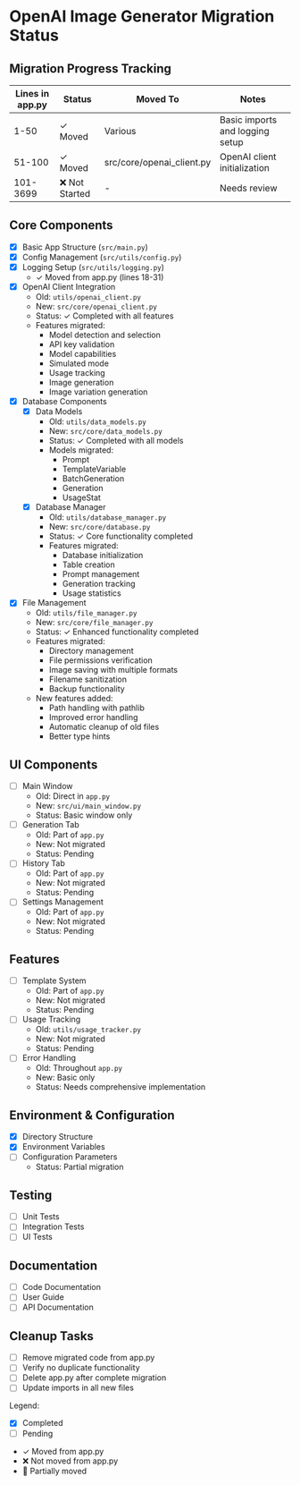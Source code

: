 # OpenAI Image Generator Migration Status

## Migration Progress Tracking
| Lines in app.py | Status | Moved To | Notes |
|-----------------|--------|----------|-------|
| 1-50 | ✓ Moved | Various | Basic imports and logging setup |
| 51-100 | ✓ Moved | src/core/openai_client.py | OpenAI client initialization |
| 101-3699 | ❌ Not Started | - | Needs review |

## Core Components
- [x] Basic App Structure (`src/main.py`)
- [x] Config Management (`src/utils/config.py`)
- [x] Logging Setup (`src/utils/logging.py`)
  - ✓ Moved from app.py (lines 18-31)
- [x] OpenAI Client Integration
  - Old: `utils/openai_client.py`
  - New: `src/core/openai_client.py`
  - Status: ✓ Completed with all features
  - Features migrated:
    - Model detection and selection
    - API key validation
    - Model capabilities
    - Simulated mode
    - Usage tracking
    - Image generation
    - Image variation generation
- [x] Database Components
  - [x] Data Models
    - Old: `utils/data_models.py`
    - New: `src/core/data_models.py`
    - Status: ✓ Completed with all models
    - Models migrated:
      - Prompt
      - TemplateVariable
      - BatchGeneration
      - Generation
      - UsageStat
  - [x] Database Manager
    - Old: `utils/database_manager.py`
    - New: `src/core/database.py`
    - Status: ✓ Core functionality completed
    - Features migrated:
      - Database initialization
      - Table creation
      - Prompt management
      - Generation tracking
      - Usage statistics
- [x] File Management
  - Old: `utils/file_manager.py`
  - New: `src/core/file_manager.py`
  - Status: ✓ Enhanced functionality completed
  - Features migrated:
    - Directory management
    - File permissions verification
    - Image saving with multiple formats
    - Filename sanitization
    - Backup functionality
  - New features added:
    - Path handling with pathlib
    - Improved error handling
    - Automatic cleanup of old files
    - Better type hints

## UI Components
- [ ] Main Window
  - Old: Direct in `app.py`
  - New: `src/ui/main_window.py`
  - Status: Basic window only
- [ ] Generation Tab
  - Old: Part of `app.py`
  - New: Not migrated
  - Status: Pending
- [ ] History Tab
  - Old: Part of `app.py`
  - New: Not migrated
  - Status: Pending
- [ ] Settings Management
  - Old: Part of `app.py`
  - New: Not migrated
  - Status: Pending

## Features
- [ ] Template System
  - Old: Part of `app.py`
  - New: Not migrated
  - Status: Pending
- [ ] Usage Tracking
  - Old: `utils/usage_tracker.py`
  - New: Not migrated
  - Status: Pending
- [ ] Error Handling
  - Old: Throughout `app.py`
  - New: Basic only
  - Status: Needs comprehensive implementation

## Environment & Configuration
- [x] Directory Structure
- [x] Environment Variables
- [ ] Configuration Parameters
  - Status: Partial migration

## Testing
- [ ] Unit Tests
- [ ] Integration Tests
- [ ] UI Tests

## Documentation
- [ ] Code Documentation
- [ ] User Guide
- [ ] API Documentation

## Cleanup Tasks
- [ ] Remove migrated code from app.py
- [ ] Verify no duplicate functionality
- [ ] Delete app.py after complete migration
- [ ] Update imports in all new files

Legend:
- [x] Completed
- [ ] Pending
- ✓ Moved from app.py
- ❌ Not moved from app.py
- 🔄 Partially moved
